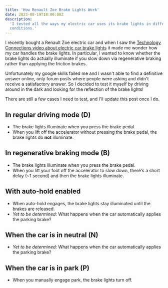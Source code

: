 ```yaml
---
title: 'How Renault Zoe Brake Lights Work'
date: 2023-08-19T18:00:00Z
description:
  'I tested all the ways my electric car uses its brake lights in different
  conditions.'
---
```


I recently bought a Renault Zoe electric car and when I saw the
[Technology Connections video about electric car brake lights](https://www.youtube.com/watch?v=U0YW7x9U5TQ)
it made me wonder how my car handles the brake lights. In particular, I wanted
to know whether the brake lights do actually illuminate if you slow down via
regenerative braking rather than applying the friction brakes.

Unfortunately my google skills failed me and I wasn't able to find a definitive
answer online, only forum posts where people were asking and didn't receive a
satisfactory answer. So I decided to test it myself by driving around in the
dark and looking for the reflection of the brake lights!

There are still a few cases I need to test, and I'll update this post once I do.

## In regular driving mode (D)

- The brake lights illuminate when you press the brake pedal.
- When you lift off the accelerator without pressing the brake pedal, the brake
  lights do **not** illuminate.

## In regenerative braking mode (B)

- The brake lights illuminate when you press the brake pedal.
- When you lift your foot off the accelerator to slow down, there's a short
  delay (~1 second) and then the brake lights illuminate.

## With auto-hold enabled

- When auto-hold engages, the brake lights stay illuminated until the brakes are
  released.
- _Yet to be determined:_ What happens when the car automatically applies the
  parking brake?

## When the car is in neutral (N)

- _Yet to be determined:_ What happens when the car automatically applies the
  parking brake?

## When the car is in park (P)

- When you manually engage park, the brake lights turn off.
